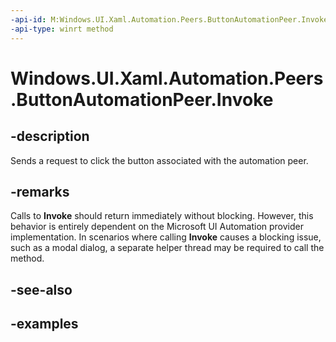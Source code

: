 ```yaml
---
-api-id: M:Windows.UI.Xaml.Automation.Peers.ButtonAutomationPeer.Invoke
-api-type: winrt method
---
```


<!-- Method syntax.
public void ButtonAutomationPeer.Invoke()
-->

# Windows.UI.Xaml.Automation.Peers.ButtonAutomationPeer.Invoke


## -description

Sends a request to click the button associated with the automation peer.

## -remarks

Calls to **Invoke** should return immediately without blocking. However, this behavior is entirely dependent on the Microsoft UI Automation provider implementation. In scenarios where calling **Invoke** causes a blocking issue, such as a modal dialog, a separate helper thread may be required to call the method.

## -see-also

## -examples

